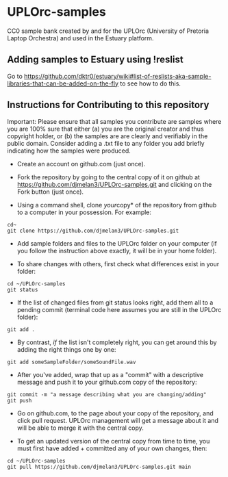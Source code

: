 # UPLOrc-samples

CC0 sample bank created by and for the UPLOrc (University of Pretoria Laptop Orchestra) and used in the Estuary platform.

## Adding samples to Estuary using !reslist

Go to https://github.com/dktr0/estuary/wiki#list-of-reslists-aka-sample-libraries-that-can-be-added-on-the-fly to see how to do this.

## Instructions for Contributing to this repository

Important: Please ensure that all samples you contribute are samples where you are 100% sure that either (a) you are the original creator and thus copyright holder, or (b) the samples are are clearly and verifiably in the public domain. Consider adding a .txt file to any folder you add briefly indicating how the samples were produced.

- Create an account on github.com (just once).

- Fork the repository by going to the central copy of it on github at https://github.com/djmelan3/UPLOrc-samples.git and clicking on the
Fork button (just once).

- Using a command shell, clone *your*copy* of the repository from github to a computer in your possession. For example:

```
cd~
git clone https://github.com/djmelan3/UPLOrc-samples.git
````

- Add sample folders and files to the UPLOrc folder on your computer (if you follow the instruction above exactly,
it will be in your home folder).

- To share changes with others, first check what differences exist in your folder:

```
cd ~/UPLOrc-samples
git status
````

- If the list of changed files from git status looks right, add them all to a pending commit (terminal code here assumes
you are still in the UPLOrc folder):

```
git add .
```

- By contrast, *if* the list isn't completely right, you can get around this by adding the right things one by one:

```
git add someSampleFolder/someSoundFile.wav
```

- After you've added, wrap that up as a "commit" with a descriptive message and push it to your github.com copy of the repository:

```
git commit -m "a message describing what you are changing/adding"
git push
```

- Go on github.com, to the page about your copy of the repository, and click pull request. UPLOrc management will get a
message about it and will be able to merge it with the central copy.

- To get an updated version of the central copy from time to time, you must first have added + committed any of your own
changes, then:

```
cd ~/UPLOrc-samples
git pull https://github.com/djmelan3/UPLOrc-samples.git main
```
